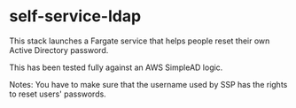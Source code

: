 # self-service-ldap

This stack launches a Fargate service that helps people reset their own Active Directory password.

This has been tested fully against an AWS SimpleAD logic.

Notes: You have to make sure that the username used by SSP has the rights to reset users' passwords.